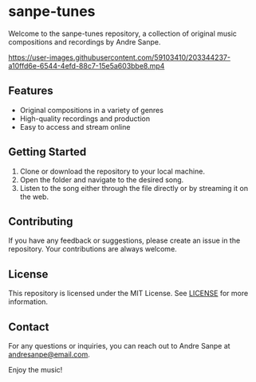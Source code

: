 
# sanpe-tunes
Welcome to the sanpe-tunes repository, a collection of original music compositions and recordings by Andre Sanpe.

https://user-images.githubusercontent.com/59103410/203344237-a10ffd6e-6544-4efd-88c7-15e5a603bbe8.mp4

## Features
- Original compositions in a variety of genres
- High-quality recordings and production
- Easy to access and stream online

## Getting Started
1. Clone or download the repository to your local machine.
2. Open the folder and navigate to the desired song.
3. Listen to the song either through the file directly or by streaming it on the web.

## Contributing
If you have any feedback or suggestions, please create an issue in the repository. Your contributions are always welcome.

## License
This repository is licensed under the MIT License. See [LICENSE](LICENSE) for more information.

## Contact
For any questions or inquiries, you can reach out to Andre Sanpe at andresanpe@email.com.

Enjoy the music!
